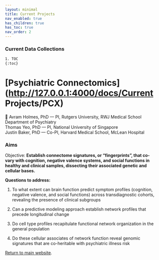 ```yaml
---
layout: minimal
title: Current Projects
nav_enabled: true
has_children: true
has_toc: true
nav_order: 2
---
```


### Current Data Collections
```bash
1. TOC
{:toc}
```
# [Psychiatric Connectomics](http://127.0.0.1:4000/docs/Current Projects/PCX)
👤 Avram Holmes, PhD — PI, Rutgers University, RWJ Medical School Department of Psychiatry  
Thomas Yeo, PhD — PI, National University of Singapore  
Justin Baker, PhD — Co-PI, Harvard Medical School, McLean Hospital  

### Aims

Objective:  **Establish connectome signatures, or “fingerprints”, that co-vary with cognition, negative valence systems, and social functions in healthy and clinical samples, dissecting their associated genetic and cellular bases.**

**Questions to address:**
1) To what extent can brain function predict symptom profiles (cognition, negative valence, and social functions) across transdiagnostic cohorts, revealing the presence of clinical subgroups 

2) Can a predictive modeling approach establish network profiles that precede longitudinal change

3) Do cell type profiles recapitulate functional network organization in the general
population

4) Do these cellular associates of network function reveal genomic signatures that are co-heritable with psychiatric illness risk 




[Return to main website]({{site.baseurl}}/).
